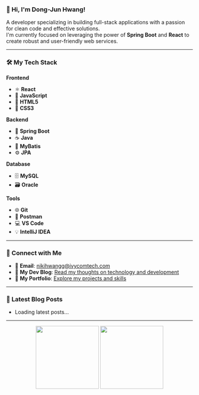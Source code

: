 ### 👋 Hi, I'm Dong-Jun Hwang!

A developer specializing in building full-stack applications with a passion for clean code and effective solutions. <br/>
I'm currently focused on leveraging the power of **Spring Boot** and **React** to create robust and user-friendly web services.

---

### 🛠️ My Tech Stack

**Frontend**
* ⚛️ **React**
* 📝 **JavaScript**
* 📄 **HTML5**
* 🎨 **CSS3**

**Backend**
* 🌿 **Spring Boot**
* ☕ **Java**
* 💾 **MyBatis**
* ⚙️ **JPA**

**Database**
* 🗄️ **MySQL**
* 🗃️ **Oracle**

**Tools**
* 🌐 **Git**
* 🚀 **Postman**
* 💻 **VS Code**
* 💡 **IntelliJ IDEA**

---

### 🔗 Connect with Me

* 📧 **Email**: nikihwangg@ivycomtech.com
* 📖 **My Dev Blog**: [Read my thoughts on technology and development](https://nikihwangg.tistory.com/)
* 💼 **My Portfolio**: [Explore my projects and skills](https://www.notion.so/226db2c782bb80f68617ed9ef0ff5991)

---

### 📝 Latest Blog Posts
<!-- BLOG-POST-LIST:START -->
- Loading latest posts...
<!-- BLOG-POST-LIST:END -->

---

<p align="center">
  <img src="https://github-readme-stats.vercel.app/api?username=d5ngjun2&show_icons=true&hide_border=false&border_color=1e90ff&bg_color=ffffff&title_color=1e3c72&text_color=2a52be&icon_color=1e90ff&border_radius=15&custom_title=%20My%20GitHub%20Stats" height="170" />
  <img src="https://github-readme-stats.vercel.app/api/top-langs/?username=d5ngjun2&layout=compact&hide_border=false&border_color=1e90ff&bg_color=ffffff&title_color=1e3c72&text_color=2a52be&border_radius=15" height="170" />
</p>
